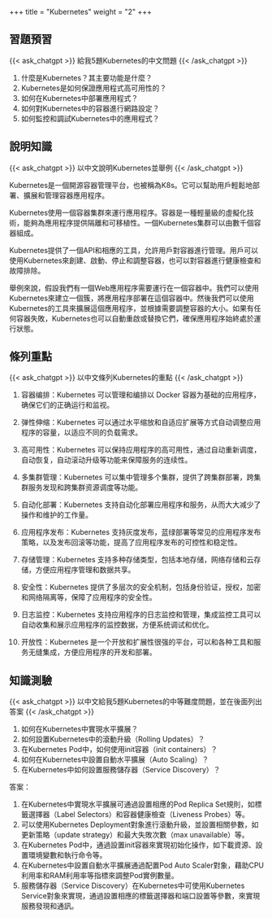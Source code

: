 +++
title = "Kubernetes"
weight = "2"
+++
## 習題預習
{{< ask_chatgpt >}}
給我5題Kubernetes的中文問題
{{< /ask_chatgpt >}}

1. 什麼是Kubernetes？其主要功能是什麼？
2. Kubernetes是如何保證應用程式高可用性的？
3. 如何在Kubernetes中部署應用程式？
4. 如何對Kubernetes中的容器進行網路設定？
5. 如何監控和調試Kubernetes中的應用程式？   

## 說明知識
{{< ask_chatgpt >}}
以中文說明Kubernetes並舉例
{{< /ask_chatgpt >}}

Kubernetes是一個開源容器管理平台，也被稱為K8s。它可以幫助用戶輕鬆地部署、擴展和管理容器應用程序。

Kubernetes使用一個容器集群來運行應用程序。容器是一種輕量級的虛擬化技術，能夠為應用程序提供隔離和可移植性。一個Kubernetes集群可以由數千個容器組成。

Kubernetes提供了一個API和相應的工具，允許用戶對容器進行管理。用戶可以使用Kubernetes來創建、啟動、停止和調整容器，也可以對容器進行健康檢查和故障排除。

舉例來說，假設我們有一個Web應用程序需要運行在一個容器中。我們可以使用Kubernetes來建立一個簇，將應用程序部署在這個容器中。然後我們可以使用Kubernetes的工具來擴展這個應用程序，並根據需要調整容器的大小。如果有任何容器失敗，Kubernetes也可以自動重啟或替換它們，確保應用程序始終處於運行狀態。   

## 條列重點
{{< ask_chatgpt >}}
以中文條列Kubernetes的重點
{{< /ask_chatgpt >}}

1. 容器编排：Kubernetes 可以管理和编排以 Docker 容器为基础的应用程序，确保它们的正确运行和监视。

2. 弹性伸缩：Kubernetes 可以通过水平缩放和自适应扩展等方式自动调整应用程序的容量，以适应不同的负载需求。

3. 高可用性：Kubernetes 可以保持应用程序的高可用性，通过自动重新调度，自动恢复，自动滚动升级等功能来保障服务的连续性。

4. 多集群管理：Kubernetes 可以集中管理多个集群，提供了跨集群部署，跨集群服务发现和跨集群资源调度等功能。

5. 自动化部署：Kubernetes 支持自动化部署应用程序和服务，从而大大减少了操作和维护的工作量。

6. 应用程序发布：Kubernetes 支持灰度发布，蓝绿部署等常见的应用程序发布策略，以及发布回滚等功能，提高了应用程序发布的可控性和稳定性。

7. 存储管理：Kubernetes 支持多种存储类型，包括本地存储，网络存储和云存储，方便应用程序管理和数据共享。

8. 安全性：Kubernetes 提供了多层次的安全机制，包括身份验证，授权，加密和网络隔离等，保障了应用程序的安全性。

9. 日志监控：Kubernetes 支持应用程序的日志监控和管理，集成监控工具可以自动收集和展示应用程序的监控数据，方便系统调试和优化。

10. 开放性：Kubernetes 是一个开放和扩展性很强的平台，可以和各种工具和服务无缝集成，方便应用程序的开发和部署。   

## 知識測驗
{{< ask_chatgpt >}}
以中文給我5題Kubernetes的中等難度問題，並在後面列出答案
{{< /ask_chatgpt >}}

1. 如何在Kubernetes中實現水平擴展？
2. 如何設置Kubernetes中的滾動升級（Rolling Updates）？
3. 在Kubernetes Pod中，如何使用init容器（init containers）？
4. 如何在Kubernetes中設置自動水平擴展（Auto Scaling）？
5. 在Kubernetes中如何設置服務儲存器（Service Discovery）？

答案：
1. 在Kubernetes中實現水平擴展可通過設置相應的Pod Replica Set規則，如標籤選擇器（Label Selectors）和容器健康檢查（Liveness Probes）等。
2. 可以使用Kubernetes Deployment對象進行滾動升級，並設置相關參數，如更新策略（update strategy）和最大失敗次數（max unavailable）等。
3. 在Kubernetes Pod中，通過設置init容器來實現初始化操作，如下載資源、設置環境變數和執行命令等。
4. 在Kubernetes中設置自動水平擴展通過配置Pod Auto Scaler對象，藉助CPU利用率和RAM利用率等指標來調整Pod實例數量。
5. 服務儲存器（Service Discovery）在Kubernetes中可使用Kubernetes Service對象來實現，通過設置相應的標籤選擇器和端口設置等參數，來實現服務發現和通訊。   

